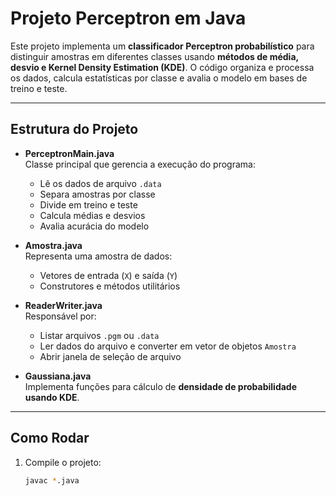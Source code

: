 # Projeto Perceptron em Java

Este projeto implementa um **classificador Perceptron probabilístico** para distinguir amostras em diferentes classes usando **métodos de média, desvio e Kernel Density Estimation (KDE)**. O código organiza e processa os dados, calcula estatísticas por classe e avalia o modelo em bases de treino e teste.

---

## Estrutura do Projeto

- **PerceptronMain.java**  
  Classe principal que gerencia a execução do programa:  
  - Lê os dados de arquivo `.data`  
  - Separa amostras por classe  
  - Divide em treino e teste  
  - Calcula médias e desvios  
  - Avalia acurácia do modelo  

- **Amostra.java**  
  Representa uma amostra de dados:  
  - Vetores de entrada (`X`) e saída (`Y`)  
  - Construtores e métodos utilitários  

- **ReaderWriter.java**  
  Responsável por:  
  - Listar arquivos `.pgm` ou `.data`  
  - Ler dados do arquivo e converter em vetor de objetos `Amostra`  
  - Abrir janela de seleção de arquivo  

- **Gaussiana.java**  
  Implementa funções para cálculo de **densidade de probabilidade usando KDE**.

---

## Como Rodar

1. Compile o projeto:
   ```bash
   javac *.java
